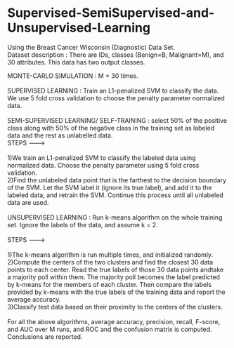 # Supervised-SemiSupervised-and-Unsupervised-Learning
Using the Breast Cancer Wisconsin (Diagnostic) Data Set. 
<br>
Dataset description : There are IDs, classes (Benign=B, Malignant=M), and 30 attributes. This data has two output classes.
<br>

MONTE-CARLO SIMULATION : M = 30 times. <br>
<br>
SUPERVISED LEARNING : Train an L1-penalized SVM to classify the data. We use 5 fold cross validation to choose the penalty parameter normalized data. <br>
<br>
SEMI-SUPERVISED LEARNING/ SELF-TRAINING : select 50% of the positive class along with 50% of the negative class in the training set as labeled data and the rest as unlabelled data. <br>
STEPS ---> <br> 
<br> 
1)We train an L1-penalized SVM to classify the labeled data using normalized data. Choose the penalty parameter using 5 fold cross validation.
<br>
2)Find the unlabeled data point that is the farthest to the decision boundary of the SVM. Let the SVM label it (ignore its true label), and add it to the labeled data, and retrain the SVM. Continue this process until all unlabeled data are used. <br>
<br>
UNSUPERVISED LEARNING : Run k-means algorithm on the whole training set. Ignore the labels of the data, and assume k = 2. <br>
<br>
STEPS ---> <br>
<br>
1)The k-means algorithm is run multiple times, and initialized randomly.
<br>
2)Compute the centers of the two clusters and find the closest 30 data points to each center. 
Read the true labels of those 30 data points andtake a majority poll within them. The majority poll becomes the label
predicted by k-means for the members of each cluster. 
Then compare the labels provided by k-means with the true labels of the training data and report the average accuracy.
<br>
3)Classify test data based on their proximity to the centers of the clusters. <br>
<br>
For all the above algorithms, average accuracy, precision, recall, F-score, and AUC over M runs, and ROC and the confusion matrix is computed.
<br>
Conclusions are reported.
